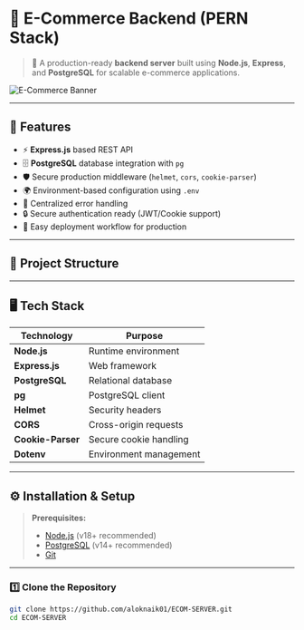 # 🛒 E-Commerce Backend (PERN Stack)

> 🚀 A production-ready **backend server** built using **Node.js**, **Express**, and **PostgreSQL** for scalable e-commerce applications.

![E-Commerce Banner](https://i.ibb.co/zsW6cKN/ecommerce-server.png)

---

## 🌟 Features

- ⚡ **Express.js** based REST API
- 🗄️ **PostgreSQL** database integration with `pg`
- 🛡️ Secure production middleware (`helmet`, `cors`, `cookie-parser`)
- 🌍 Environment-based configuration using `.env`
- 📝 Centralized error handling
- 🔒 Secure authentication ready (JWT/Cookie support)
- 🚀 Easy deployment workflow for production

---

## 📂 Project Structure

---

## 🖥️ Tech Stack

| Technology       | Purpose |
|------------------|---------|
| **Node.js**      | Runtime environment |
| **Express.js**   | Web framework |
| **PostgreSQL**   | Relational database |
| **pg**           | PostgreSQL client |
| **Helmet**       | Security headers |
| **CORS**         | Cross-origin requests |
| **Cookie-Parser**| Secure cookie handling |
| **Dotenv**       | Environment management |

---

## ⚙️ Installation & Setup

> **Prerequisites:**
> - [Node.js](https://nodejs.org/) (v18+ recommended)
> - [PostgreSQL](https://www.postgresql.org/) (v14+ recommended)
> - [Git](https://git-scm.com/)

---

### 1️⃣ Clone the Repository
```bash
git clone https://github.com/aloknaik01/ECOM-SERVER.git
cd ECOM-SERVER


